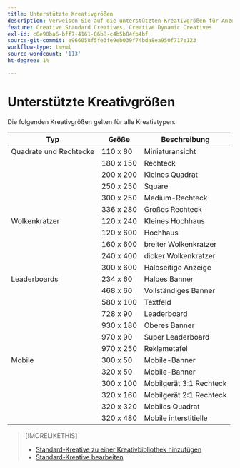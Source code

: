```yaml
---
title: Unterstützte Kreativgrößen
description: Verweisen Sie auf die unterstützten Kreativgrößen für Anzeigen-Erlebnisse.
feature: Creative Standard Creatives, Creative Dynamic Creatives
exl-id: c8e90ba6-bff7-4161-86b8-c4b5b04fb4bf
source-git-commit: e966058f5fe3fe9eb039f74bda8ea950f717e123
workflow-type: tm+mt
source-wordcount: '113'
ht-degree: 1%

---
```


# Unterstützte Kreativgrößen

<!-- verify the description for 320x160 (I'm guessing mobile 2:1 rectangle?) and 930x180 (GGL says top banner)?)  -->

Die folgenden Kreativgrößen gelten für alle Kreativtypen.

<!-- 
| Squares and Rectangles | 110x80 | Thumbnail |
| | 640x360 | Video |
-->

| Typ | Größe | Beschreibung |
| --- | --- | --- |
| Quadrate und Rechtecke | 110 x 80 | Miniaturansicht |
| | 180 x 150 | Rechteck |
| | 200 x 200 | Kleines Quadrat |
| | 250 x 250 | Square |
| | 300 x 250 | Medium-Rechteck |
| | 336 x 280 | Großes Rechteck |
| Wolkenkratzer | 120 x 240 | Kleines Hochhaus |
| | 120 x 600 | Hochhaus |
| | 160 x 600 | breiter Wolkenkratzer |
| | 240 x 400 | dicker Wolkenkratzer |
| | 300 x 600 | Halbseitige Anzeige |
| Leaderboards | 234 x 60 | Halbes Banner |
| | 468 x 60 | Vollständiges Banner |
| | 580 x 100 | Textfeld |
| | 728 x 90 | Leaderboard |
| | 930 x 180 | Oberes Banner |
| | 970 x 90 | Super Leaderboard |
| | 970 x 250 | Reklametafel |
| Mobile | 300 x 50 | Mobile-Banner |
| | 320 x 50 | Mobile-Banner |
| | 300 x 100 | Mobilgerät 3:1 Rechteck |
| | 320 x 160 | Mobilgerät 2:1 Rechteck |
| | 320 x 320 | Mobiles Quadrat |
| | 320 x 480 | Mobile interstitielle |

>[!MORELIKETHIS]
>
>* [Standard-Kreative zu einer Kreativbibliothek hinzufügen](creative-add-standard.md)
>* [Standard-Kreative bearbeiten](/help/creative/creative-libraries/creative-edit-standard.md)
